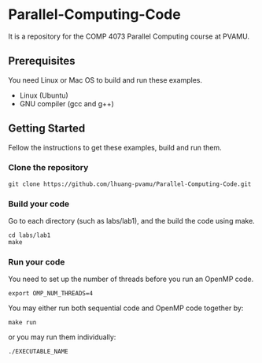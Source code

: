 # Parallel-Computing-Code
It is a repository for the COMP 4073 Parallel Computing course at PVAMU.

## Prerequisites
You need Linux or Mac OS to build and run these examples.
* Linux (Ubuntu)
* GNU compiler (gcc and g++)

## Getting Started
Fellow the instructions to get these examples, build and run them.

### Clone the repository
```
git clone https://github.com/lhuang-pvamu/Parallel-Computing-Code.git
``` 
### Build your code
Go to each directory (such as labs/lab1), and the build the code using make.

```
cd labs/lab1
make
```

### Run your code
You need to set up the number of threads before you run an OpenMP code.
```
export OMP_NUM_THREADS=4
```
You may either run both sequential code and OpenMP code together by:
```
make run 
```
or you may run them individually:
```
./EXECUTABLE_NAME
```


